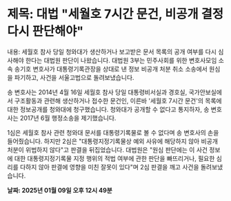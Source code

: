 # **제목: 대법 "세월호 7시간 문건, 비공개 결정 다시 판단해야"**

  내용: 세월호 참사 당일 청와대가 생산하거나 보고받은 문서 목록의 공개 여부를 다시 심사해야 한다는 대법원 판단이 나왔습니다. 대법원 3부는 민주사회를 위한 변호사모임 소속 송기호 변호사가 대통령기록관장을 상대로 낸 정보 비공개 처분 취소 소송에서 원심을 파기하고, 사건을 서울고법으로 돌려보냈습니다.

송 변호사는 2014년 4월 16일 세월호 참사 당일 대통령비서실과 경호실, 국가안보실에서 구조활동과 관련해 생산하거나 접수한 문건인, 이른바 '세월호 7시간 문건'의 목록에 대한 정보공개를 청와대에 청구했습니다. 청와대가 공개할 수 없다고 통지하자, 송 변호사는 2017년 6월 행정소송을 제기했습니다.

1심은 세월호 참사 관련 청와대 문서를 대통령기록물로 볼 수 없다며 송 변호사의 손을 들어줬습니다. 하지만 2심은 "대통령지정기록물상 예외 사유에 해당하지 않아 비공개 처분이 위법하지 않다"고 판결을 뒤집었습니다. 대법원은 "원심 판단에는 이 사건 정보에 대한 대통령지정기록물 지정 행위의 적법 여부에 관한 판단을 빠뜨리거나, 필요한 심리를 다하지 않아 판결에 영향을 미친 잘못이 있다"며 2심 판결을 깨고 사건을 돌려보냈습니다.

  **날짜: 2025년 01월 09일 오후 12시 49분**